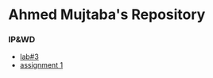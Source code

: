 # Ahmed Mujtaba's Repository
### IP&amp;WD
* [lab#3](ipwd/lab3.html)
* [assignment 1](ipwd/login.html)
